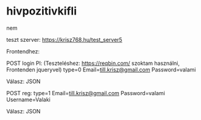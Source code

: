# hivpozitivkifli
nem

teszt szerver: https://krisz768.hu/test_server5


Frontendhez:

POST login Pl: (Teszteléshez: https://reqbin.com/ szoktam használni, Frontenden jqueryvel)
  type=0
  Email=till.krisz@gmail.com
  Password=valami

  Válasz: JSON

POST reg:
  type=1
  Email=till.krisz@gmail.com
  Password=valami
  Username=Valaki
  
  Válasz: JSON
